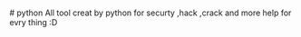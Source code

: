 <p>
<p align="center"><a href="https://www.facebook.com/photo.php?fbid=858381837580124&set=a.247337338684580.60408.100002249472425&type=1&theater" target="_blank"><img style="max-width: 100%;" src="https://www.facebook.com/photo.php?fbid=858381837580124&set=a.247337338684580.60408.100002249472425&type=1&theater" alt="" /></a></p>
# python
All tool creat by python 
for securty ,hack ,crack and more help for evry thing :D
